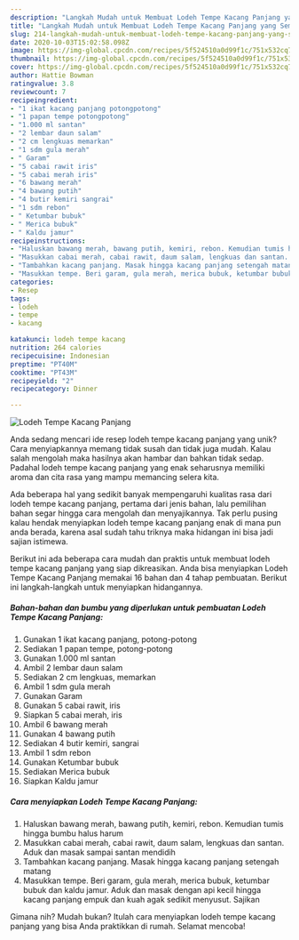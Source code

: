 ```yaml
---
description: "Langkah Mudah untuk Membuat Lodeh Tempe Kacang Panjang yang Sempurna"
title: "Langkah Mudah untuk Membuat Lodeh Tempe Kacang Panjang yang Sempurna"
slug: 214-langkah-mudah-untuk-membuat-lodeh-tempe-kacang-panjang-yang-sempurna
date: 2020-10-03T15:02:58.098Z
image: https://img-global.cpcdn.com/recipes/5f524510a0d99f1c/751x532cq70/lodeh-tempe-kacang-panjang-foto-resep-utama.jpg
thumbnail: https://img-global.cpcdn.com/recipes/5f524510a0d99f1c/751x532cq70/lodeh-tempe-kacang-panjang-foto-resep-utama.jpg
cover: https://img-global.cpcdn.com/recipes/5f524510a0d99f1c/751x532cq70/lodeh-tempe-kacang-panjang-foto-resep-utama.jpg
author: Hattie Bowman
ratingvalue: 3.8
reviewcount: 7
recipeingredient:
- "1 ikat kacang panjang potongpotong"
- "1 papan tempe potongpotong"
- "1.000 ml santan"
- "2 lembar daun salam"
- "2 cm lengkuas memarkan"
- "1 sdm gula merah"
- " Garam"
- "5 cabai rawit iris"
- "5 cabai merah iris"
- "6 bawang merah"
- "4 bawang putih"
- "4 butir kemiri sangrai"
- "1 sdm rebon"
- " Ketumbar bubuk"
- " Merica bubuk"
- " Kaldu jamur"
recipeinstructions:
- "Haluskan bawang merah, bawang putih, kemiri, rebon. Kemudian tumis hingga bumbu halus harum"
- "Masukkan cabai merah, cabai rawit, daum salam, lengkuas dan santan. Aduk dan masak sampai santan mendidih"
- "Tambahkan kacang panjang. Masak hingga kacang panjang setengah matang"
- "Masukkan tempe. Beri garam, gula merah, merica bubuk, ketumbar bubuk dan kaldu jamur. Aduk dan masak dengan api kecil hingga kacang panjang empuk dan kuah agak sedikit menyusut. Sajikan"
categories:
- Resep
tags:
- lodeh
- tempe
- kacang

katakunci: lodeh tempe kacang 
nutrition: 264 calories
recipecuisine: Indonesian
preptime: "PT40M"
cooktime: "PT43M"
recipeyield: "2"
recipecategory: Dinner

---
```



![Lodeh Tempe Kacang Panjang](https://img-global.cpcdn.com/recipes/5f524510a0d99f1c/751x532cq70/lodeh-tempe-kacang-panjang-foto-resep-utama.jpg)

Anda sedang mencari ide resep lodeh tempe kacang panjang yang unik? Cara menyiapkannya memang tidak susah dan tidak juga mudah. Kalau salah mengolah maka hasilnya akan hambar dan bahkan tidak sedap. Padahal lodeh tempe kacang panjang yang enak seharusnya memiliki aroma dan cita rasa yang mampu memancing selera kita.



Ada beberapa hal yang sedikit banyak mempengaruhi kualitas rasa dari lodeh tempe kacang panjang, pertama dari jenis bahan, lalu pemilihan bahan segar hingga cara mengolah dan menyajikannya. Tak perlu pusing kalau hendak menyiapkan lodeh tempe kacang panjang enak di mana pun anda berada, karena asal sudah tahu triknya maka hidangan ini bisa jadi sajian istimewa.


Berikut ini ada beberapa cara mudah dan praktis untuk membuat lodeh tempe kacang panjang yang siap dikreasikan. Anda bisa menyiapkan Lodeh Tempe Kacang Panjang memakai 16 bahan dan 4 tahap pembuatan. Berikut ini langkah-langkah untuk menyiapkan hidangannya.

<!--inarticleads1-->

##### Bahan-bahan dan bumbu yang diperlukan untuk pembuatan Lodeh Tempe Kacang Panjang:

1. Gunakan 1 ikat kacang panjang, potong-potong
1. Sediakan 1 papan tempe, potong-potong
1. Gunakan 1.000 ml santan
1. Ambil 2 lembar daun salam
1. Sediakan 2 cm lengkuas, memarkan
1. Ambil 1 sdm gula merah
1. Gunakan  Garam
1. Gunakan 5 cabai rawit, iris
1. Siapkan 5 cabai merah, iris
1. Ambil 6 bawang merah
1. Gunakan 4 bawang putih
1. Sediakan 4 butir kemiri, sangrai
1. Ambil 1 sdm rebon
1. Gunakan  Ketumbar bubuk
1. Sediakan  Merica bubuk
1. Siapkan  Kaldu jamur




<!--inarticleads2-->

##### Cara menyiapkan Lodeh Tempe Kacang Panjang:

1. Haluskan bawang merah, bawang putih, kemiri, rebon. Kemudian tumis hingga bumbu halus harum
1. Masukkan cabai merah, cabai rawit, daum salam, lengkuas dan santan. Aduk dan masak sampai santan mendidih
1. Tambahkan kacang panjang. Masak hingga kacang panjang setengah matang
1. Masukkan tempe. Beri garam, gula merah, merica bubuk, ketumbar bubuk dan kaldu jamur. Aduk dan masak dengan api kecil hingga kacang panjang empuk dan kuah agak sedikit menyusut. Sajikan




Gimana nih? Mudah bukan? Itulah cara menyiapkan lodeh tempe kacang panjang yang bisa Anda praktikkan di rumah. Selamat mencoba!
